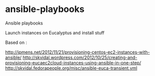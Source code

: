 ansible-playbooks
=================

Ansible playbooks 

Launch instances on Eucalyptus and install stuff

Based on :

http://jpmens.net/2012/11/21/provisioning-centos-ec2-instances-with-ansible/
http://skvidal.wordpress.com/2012/10/25/creating-and-provisioning-eucaec2cloud-instances-using-ansible-in-one-step/
http://skvidal.fedorapeople.org/misc/ansible-euca-transient.yml